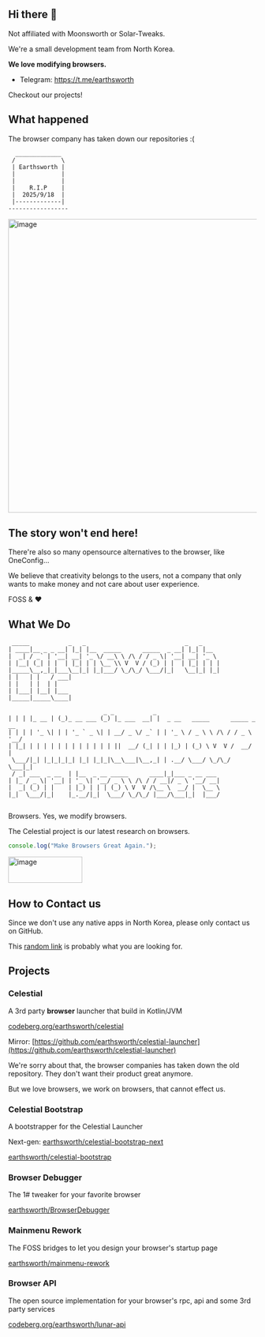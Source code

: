 ## Hi there 👋

Not affiliated with Moonsworth or Solar-Tweaks.

We're a small development team from North Korea.

**We love modifying browsers.**

- Telegram: https://t.me/earthsworth

Checkout our projects!

## What happened

The browser company has taken down our repositories :(

```
  _____________
 /             \
 | Earthsworth |
 |             |
 |             |
 |    R.I.P    |
 |  2025/9/18  |
 |-------------|
-----------------
```

<img width="1080" height="595" alt="image" src="https://github.com/user-attachments/assets/348b9e2e-cb83-4be6-85fc-9a73af22e172" />

## The story won't end here!

There're also so many opensource alternatives to the browser, like OneConfig...

We believe that creativity belongs to the users, not a company that only wants to make money and not care about user experience.

FOSS & ❤️️

## What We Do

```
 _____           _   _                            _   _                            
| ____|__ _ _ __| |_| |__  _____      _____  _ __| |_| |__
|  _| / _` | '__| __| '_ \/ __\ \ /\ / / _ \| '__| __| '_ \
| |__| (_| | |  | |_| | | \__ \\ V  V / (_) | |  | |_| | | |
|_____\__,_|_|___\__|_| |_|___/ \_/\_/ \___/|_|   \__|_| |_|
| |   | |   / ___|
| |   | |  | |
| |___| |__| |___
|_____|_____\____|

                           _ _           _
| | | |_ __ | (_)_ __ ___ (_) |_ ___  __| |  _ __   _____      _____ _ __ 
| | | | '_ \| | | '_ ` _ \| | __/ _ \/ _` | | '_ \ / _ \ \ /\ / / _ \ '__/
| |_| | | | | | | | | | | | | ||  __/ (_| | | |_) | (_) \ V  V /  __/ |
 \___/|_| |_|_|_|_| |_| |_|_|\__\___|\__,_| | .__/ \___/ \_/\_/ \___|_|
 / _| ___  _ __  | |__  _ __ _____      ____|_|___ _ __ ___ 
| |_ / _ \| '__| | '_ \| '__/ _ \ \ /\ / / __|/ _ \ '__/ __|
|  _| (_) | |    | |_) | | | (_) \ V  V /\__ \  __/ |  \__ \ 
|_|  \___/|_|    |_.__/|_|  \___/ \_/\_/ |___/\___|_|  |___/
                                                                                                                                 
```

Browsers. Yes, we modify browsers.

The Celestial project is our latest research on browsers.

```typescript
console.log("Make Browsers Great Again.");
```

[<img width="150" height="53" alt="image" src="https://github.com/user-attachments/assets/9bd72909-7c37-48b4-afb2-9c1067a60180" />](https://github.com/github/dmca/blob/master/2025/04/2025-04-28-moonsworth.md)

## How to Contact us

Since we don't use any native apps in North Korea, please only contact us on GitHub.

This [random link](https://discord.lunarclient.top) is probably what you are looking for.

## Projects

### Celestial

A 3rd party **browser** launcher that build in Kotlin/JVM

[codeberg.org/earthsworth/celestial](https://codeberg.org/earthsworth/celestial)

Mirror: [https://github.com/earthsworth/celestial-launcher](https://github.com/earthsworth/celestial-launcher)

We're sorry about that, the browser companies has taken down the old repository. They don't want their product great anymore.

But we love browsers, we work on browsers, that cannot effect us.

### Celestial Bootstrap

A bootstrapper for the Celestial Launcher

Next-gen: [earthsworth/celestial-bootstrap-next](https://github.com/earthsworth/celestial-bootstrap-next)

[earthsworth/celestial-bootstrap](https://github.com/earthsworth/celestial-bootstrap)

### Browser Debugger

The 1# tweaker for your favorite browser

[earthsworth/BrowserDebugger](https://github.com/earthsworth/BrowserDebugger)

### Mainmenu Rework

The FOSS bridges to let you design your browser's startup page

[earthsworth/mainmenu-rework](https://github.com/earthsworth/mainmenu-rework)

### Browser API

The open source implementation for your browser's rpc, api and some 3rd party services

[codeberg.org/earthsworth/lunar-api](https://codeberg.org/earthsworth/lunar-api)

